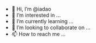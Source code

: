 - 👋 Hi, I’m @iadao
- 👀 I’m interested in ...
- 🌱 I’m currently learning ...
- 💞️ I’m looking to collaborate on ...
- 📫 How to reach me ...

<!---
iadao/iadao is a ✨ special ✨ repository because its `README.md` (this file) appears on your GitHub profile.
You can click the Preview link to take a look at your changes.
--->
